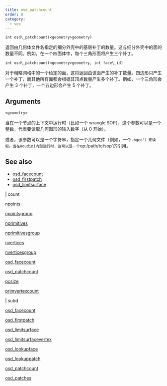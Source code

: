 ```yaml
---
title: osd_patchcount
order: 8
category:
  - vex
---
```


`int osd\_patchcount(<geometry>geometry)`

返回由几何体文件名指定的细分外壳中的基层补丁的数量。这与细分外壳中的面的数量不同。例如，在一个四面体中，每个三角形面将产生三个补丁。

`int osd\_patchcount(<geometry>geometry, int face\_id)`

对于粗略网格中的一个给定的面，这将返回由该面产生的补丁数量。四边形只产生一个补丁，而其他所有面都会根据其顶点数量产生多个补丁。例如，一个三角形会产生 3 个补丁，一个五边形会产生 5 个补丁。

## Arguments

`<geometry>`

当在一个节点的上下文中运行时（比如一个 wrangle SOP），这个参数可以是一个整数，代表要读取几何图形的输入数字（从 0 开始）。

或者，该参数可以是一个字符串，指定一个几何文件（例如，一个`.bgeo'）来读取。当在Houdini内部运行时，这可以是一个`op:/path/to/sop`的引用。

## See also

- [osd_facecount](osd_facecount.html)
- [osd_firstpatch](osd_firstpatch.html)
- [osd_limitsurface](osd_limitsurface.html)

|
count

[npoints](npoints.html)

[npointsgroup](npointsgroup.html)

[nprimitives](nprimitives.html)

[nprimitivesgroup](nprimitivesgroup.html)

[nvertices](nvertices.html)

[nverticesgroup](nverticesgroup.html)

[osd_facecount](osd_facecount.html)

[osd_patchcount](osd_patchcount.html)

[pcsize](pcsize.html)

[primvertexcount](primvertexcount.html)

|
subd

[osd_facecount](osd_facecount.html)

[osd_firstpatch](osd_firstpatch.html)

[osd_limitsurface](osd_limitsurface.html)

[osd_limitsurfacevertex](osd_limitsurfacevertex.html)

[osd_lookupface](osd_lookupface.html)

[osd_lookuppatch](osd_lookuppatch.html)

[osd_patchcount](osd_patchcount.html)

[osd_patches](osd_patches.html)
